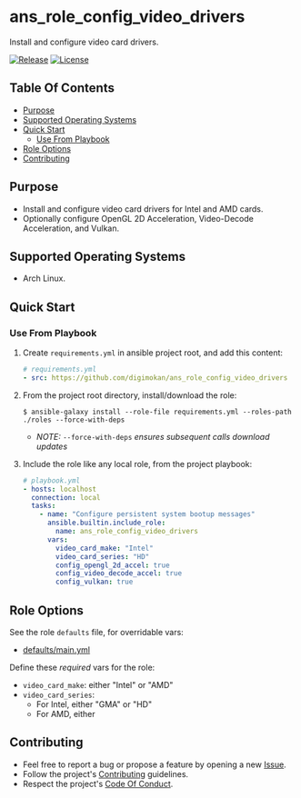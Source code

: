 # ans_role_config_video_drivers

Install and configure video card drivers.

[![Release](https://img.shields.io/github/release/digimokan/ans_role_config_video_drivers.svg?label=release)](https://github.com/digimokan/ans_role_config_video_drivers/releases/latest "Latest Release Notes")
[![License](https://img.shields.io/badge/license-MIT-blue.svg?label=license)](LICENSE.md "Project License")

## Table Of Contents

* [Purpose](#purpose)
* [Supported Operating Systems](#supported-operating-systems)
* [Quick Start](#quick-start)
    * [Use From Playbook](#use-from-playbook)
* [Role Options](#role-options)
* [Contributing](#contributing)

## Purpose

* Install and configure video card drivers for Intel and AMD cards.
* Optionally configure OpenGL 2D Acceleration, Video-Decode Acceleration, and
  Vulkan.

## Supported Operating Systems

* Arch Linux.

## Quick Start

### Use From Playbook

1. Create `requirements.yml` in ansible project root, and add this content:

   ```yaml
   # requirements.yml
   - src: https://github.com/digimokan/ans_role_config_video_drivers
   ```

2. From the project root directory, install/download the role:

   ```shell
   $ ansible-galaxy install --role-file requirements.yml --roles-path ./roles --force-with-deps
   ```

   * _NOTE:_ `--force-with-deps` _ensures subsequent calls download updates_

3. Include the role like any local role, from the project playbook:

   ```yaml
   # playbook.yml
   - hosts: localhost
     connection: local
     tasks:
       - name: "Configure persistent system bootup messages"
         ansible.builtin.include_role:
           name: ans_role_config_video_drivers
         vars:
           video_card_make: "Intel"
           video_card_series: "HD"
           config_opengl_2d_accel: true
           config_video_decode_accel: true
           config_vulkan: true
   ```

## Role Options

See the role `defaults` file, for overridable vars:

  * [defaults/main.yml](../defaults/main.yml)

Define these _required_ vars for the role:

  * `video_card_make`: either "Intel" or "AMD"
  * `video_card_series`:
      * For Intel, either "GMA" or "HD"
      * For AMD, either 

## Contributing

* Feel free to report a bug or propose a feature by opening a new
  [Issue](https://github.com/digimokan/ans_role_config_video_drivers/issues).
* Follow the project's [Contributing](CONTRIBUTING.md) guidelines.
* Respect the project's [Code Of Conduct](CODE_OF_CONDUCT.md).

